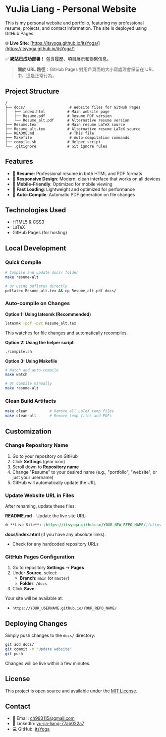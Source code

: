 # YuJia Liang - Personal Website

This is my personal website and portfolio, featuring my professional resume, projects, and contact information. The site is deployed using GitHub Pages.

🌐 **Live Site**: [https://itsyoga.github.io/itsYoga/](https://itsyoga.github.io/itsYoga/)

✅ **網站已成功部署！** 包含履歷、項目展示和聯繫信息。

> **關於 URL 路徑**：GitHub Pages 對用戶頁面的大小寫處理會保留在 URL 中，這是正常行為。

## Project Structure

```
/
├── docs/                    # Website files for GitHub Pages
│   ├── index.html          # Main website page
│   ├── Resume.pdf          # Resume PDF version
│   └── Resume_alt.pdf      # Alternative resume version
├── Resume.tex              # Main resume LaTeX source
├── Resume_alt.tex          # Alternative resume LaTeX source
├── README.md                # This file
├── Makefile                 # Auto-compilation commands
├── compile.sh              # Helper script
└── .gitignore              # Git ignore rules
```

## Features

- 📄 **Resume**: Professional resume in both HTML and PDF formats
- 🎨 **Responsive Design**: Modern, clean interface that works on all devices
- 📱 **Mobile-Friendly**: Optimized for mobile viewing
- 🚀 **Fast Loading**: Lightweight and optimized for performance
- 🔧 **Auto-Compile**: Automatic PDF generation on file changes

## Technologies Used

- HTML5 & CSS3
- LaTeX
- GitHub Pages (for hosting)

## Local Development

### Quick Compile
```bash
# Compile and update docs/ folder
make resume-alt

# Or using pdflatex directly
pdflatex Resume_alt.tex && cp Resume_alt.pdf docs/
```

### Auto-compile on Changes

**Option 1: Using latexmk (Recommended)**
```bash
latexmk -pdf -pvc Resume_alt.tex
```
This watches for file changes and automatically recompiles.

**Option 2: Using the helper script**
```bash
./compile.sh
```

**Option 3: Using Makefile**
```bash
# Watch and auto-compile
make watch

# Or compile manually
make resume-alt
```

### Clean Build Artifacts
```bash
make clean          # Remove all LaTeX temp files
make clean-all      # Remove temp files and PDFs
```

## Customization

### Change Repository Name

1. Go to your repository on GitHub
2. Click **Settings** (gear icon)
3. Scroll down to **Repository name**
4. Change "Resume" to your desired name (e.g., "portfolio", "website", or just your username)
5. GitHub will automatically update the URL

### Update Website URL in Files

After renaming, update these files:

**README.md** - Update the live site URL:
```markdown
🌐 **Live Site**: [https://itsyoga.github.io/YOUR_NEW_REPO_NAME/](https://itsyoga.github.io/YOUR_NEW_REPO_NAME/)
```

**docs/index.html** (if you have any absolute links):
- Check for any hardcoded repository URLs

### GitHub Pages Configuration

1. Go to repository **Settings** → **Pages**
2. Under **Source**, select:
   - **Branch**: `main` (or `master`)
   - **Folder**: `/docs`
3. Click **Save**

Your site will be available at:
- `https://YOUR_USERNAME.github.io/YOUR_REPO_NAME/`

## Deploying Changes

Simply push changes to the `docs/` directory:

```bash
git add docs/
git commit -m "Update website"
git push
```

Changes will be live within a few minutes.

## License

This project is open source and available under the [MIT License](LICENSE).

## Contact

- 📧 Email: ch993115@gmail.com
- 💼 LinkedIn: [yu-jia-liang-77ab022a7](https://www.linkedin.com/in/yu-jia-liang-77ab022a7)
- 💻 GitHub: [itsYoga](https://github.com/itsYoga)
